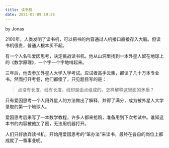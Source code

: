```yaml
---
title: 读书机
date: 2021-05-09 19:26
---
```

by Jonas

2100年，人类发明了读书机，可以把书的内容通过人机接口直接存入大脑。但读书机很贵，普通人根本买不起。

有一个人名叫爱因思考，决定挑战读书机。他从山洞里找到一本外星人留在地球上的《数学原理》，一个字一个字地啃起来。

三年后，他去参加外星人大学入学考试。应试者高手云集，都读了几十万本专业书。然而打开考卷，他们都傻了，只见题目写的是：

> 点没有长度，线有长度，线却是由点组成的。怎样解释这里面的矛盾？

只有爱因思考一个人用外星人的方法做出了解释，并得了满分，成为被外星人大学录取的第一个地球人。

爱因思考后来写了一本数学教程，许多人都来抢购，准备用到下次考试中。谁知这本书的内容被他加了密，无法用机器打开。

人们只好放弃读书机，开始用爱因思考的“笨办法”来读书，最终在各自的岗位上都成就了一番事业呢。